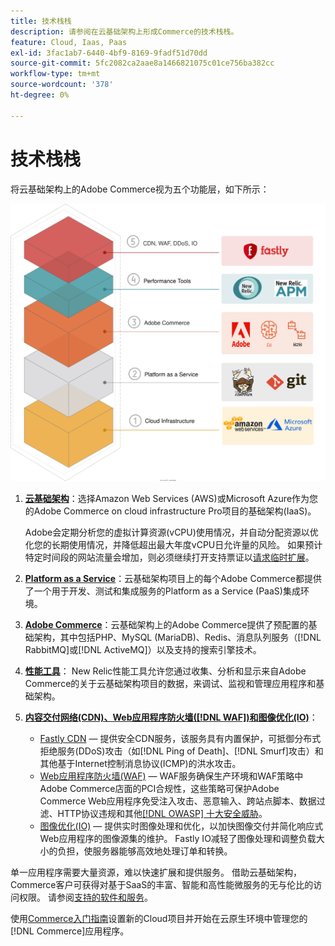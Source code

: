 ```yaml
---
title: 技术栈栈
description: 请参阅在云基础架构上形成Commerce的技术栈栈。
feature: Cloud, Iaas, Paas
exl-id: 3fac1ab7-6440-4bf9-8169-9fadf51d70dd
source-git-commit: 5fc2082ca2aae8a1466821075c01ce756ba382cc
workflow-type: tm+mt
source-wordcount: '378'
ht-degree: 0%

---
```


# 技术栈栈

将云基础架构上的Adobe Commerce视为五个功能层，如下所示：

![云栈叠](../../assets/CloudStack.svg)

1. [**云基础架构**](pro-architecture.md)：选择Amazon Web Services (AWS)或Microsoft Azure作为您的Adobe Commerce on cloud infrastructure Pro项目的基础架构(IaaS)。

   Adobe会定期分析您的虚拟计算资源(vCPU)使用情况，并自动分配资源以优化您的长期使用情况，并降低超出最大年度vCPU日允许量的风险。 如果预计特定时间段的网站流量会增加，则必须继续打开支持票证以[请求临时扩展](https://experienceleague.adobe.com/docs/commerce-knowledge-base/kb/how-to/how-to-request-temporary-magento-upsize.html?lang=zh-Hans)。

1. [**Platform as a Service**](cloud-architecture.md)：云基础架构项目上的每个Adobe Commerce都提供了一个用于开发、测试和集成服务的Platform as a Service (PaaS)集成环境。
1. [**Adobe Commerce**](../project/overview.md)：云基础架构上的Adobe Commerce提供了预配置的基础架构，其中包括PHP、MySQL (MariaDB)、Redis、消息队列服务（[!DNL RabbitMQ]或[!DNL ActiveMQ]）以及支持的搜索引擎技术。
1. [**性能工具**](../monitor/new-relic-service.md)： New Relic性能工具允许您通过收集、分析和显示来自Adobe Commerce的关于云基础架构项目的数据，来调试、监视和管理应用程序和基础架构。
1. [**内容交付网络(CDN)、Web应用程序防火墙([!DNL WAF])和图像优化(IO)**](../cdn/fastly.md)：

   * [Fastly CDN](../cdn/fastly.md#ddos-protection) — 提供安全CDN服务，该服务具有内置保护，可抵御分布式拒绝服务(DDoS)攻击（如[!DNL Ping of Death]、[!DNL Smurf]攻击）和其他基于Internet控制消息协议(ICMP)的洪水攻击。
   * [Web应用程序防火墙(WAF)](../cdn/fastly-waf-service.md) — WAF服务确保生产环境和WAF策略中Adobe Commerce店面的PCI合规性，这些策略可保护Adobe Commerce Web应用程序免受注入攻击、恶意输入、跨站点脚本、数据过滤、HTTP协议违规和其他[[!DNL OWASP] 十大安全威胁](https://owasp.org/www-project-top-ten/)。
   * [图像优化(IO)](../cdn/fastly-image-optimization.md) — 提供实时图像处理和优化，以加快图像交付并简化响应式Web应用程序的图像源集的维护。 Fastly IO减轻了图像处理和调整负载大小的负担，使服务器能够高效地处理订单和转换。

单一应用程序需要大量资源，难以快速扩展和提供服务。 借助云基础架构，Commerce客户可获得对基于SaaS的丰富、智能和高性能微服务的无与伦比的访问权限。 请参阅[支持的软件和服务](cloud-architecture.md#supported-software-and-services)。

使用[Commerce入门指南](../../get-started/overview.md)设置新的Cloud项目并开始在云原生环境中管理您的[!DNL Commerce]应用程序。
